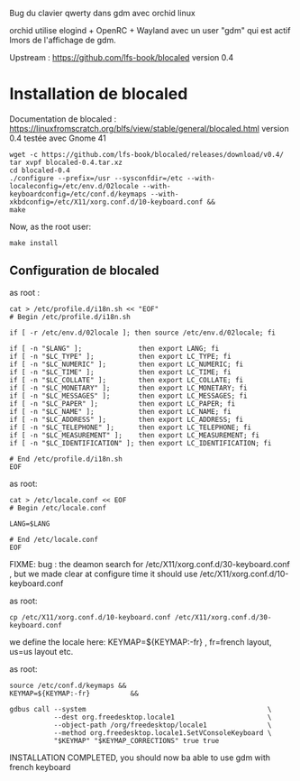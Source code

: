 Bug du clavier qwerty dans gdm avec orchid linux

orchid utilise elogind + OpenRC + Wayland avec un user "gdm" qui est actif lmors de l'affichage de gdm.

Upstream :
https://github.com/lfs-book/blocaled
version 0.4

# Installation de blocaled

Documentation de blocaled :
https://linuxfromscratch.org/blfs/view/stable/general/blocaled.html
version 0.4 testée avec Gnome 41
```
wget -c https://github.com/lfs-book/blocaled/releases/download/v0.4/
tar xvpf blocaled-0.4.tar.xz
cd blocaled-0.4
./configure --prefix=/usr --sysconfdir=/etc --with-localeconfig=/etc/env.d/02locale --with-keyboardconfig=/etc/conf.d/keymaps --with-xkbdconfig=/etc/X11/xorg.conf.d/10-keyboard.conf &&
make
```
Now, as the root user:
```
make install
````
## Configuration de blocaled

as root :
```
cat > /etc/profile.d/i18n.sh << "EOF"
# Begin /etc/profile.d/i18n.sh

if [ -r /etc/env.d/02locale ]; then source /etc/env.d/02locale; fi

if [ -n "$LANG" ];              then export LANG; fi
if [ -n "$LC_TYPE" ];           then export LC_TYPE; fi
if [ -n "$LC_NUMERIC" ];        then export LC_NUMERIC; fi
if [ -n "$LC_TIME" ];           then export LC_TIME; fi
if [ -n "$LC_COLLATE" ];        then export LC_COLLATE; fi
if [ -n "$LC_MONETARY" ];       then export LC_MONETARY; fi
if [ -n "$LC_MESSAGES" ];       then export LC_MESSAGES; fi
if [ -n "$LC_PAPER" ];          then export LC_PAPER; fi
if [ -n "$LC_NAME" ];           then export LC_NAME; fi
if [ -n "$LC_ADDRESS" ];        then export LC_ADDRESS; fi
if [ -n "$LC_TELEPHONE" ];      then export LC_TELEPHONE; fi
if [ -n "$LC_MEASUREMENT" ];    then export LC_MEASUREMENT; fi
if [ -n "$LC_IDENTIFICATION" ]; then export LC_IDENTIFICATION; fi

# End /etc/profile.d/i18n.sh
EOF
```

as root:
```
cat > /etc/locale.conf << EOF
# Begin /etc/locale.conf

LANG=$LANG

# End /etc/locale.conf
EOF
```

FIXME: bug : the deamon search for /etc/X11/xorg.conf.d/30-keyboard.conf  , but we made clear at configure time it should use /etc/X11/xorg.conf.d/10-keyboard.conf

as root: 
```
cp /etc/X11/xorg.conf.d/10-keyboard.conf /etc/X11/xorg.conf.d/30-keyboard.conf
```

we define the locale here: KEYMAP=${KEYMAP:-fr} , fr=french layout, us=us layout etc.

as root:
```
source /etc/conf.d/keymaps &&
KEYMAP=${KEYMAP:-fr}          &&

gdbus call --system                                             \
           --dest org.freedesktop.locale1                       \
           --object-path /org/freedesktop/locale1               \
           --method org.freedesktop.locale1.SetVConsoleKeyboard \
           "$KEYMAP" "$KEYMAP_CORRECTIONS" true true
```

INSTALLATION COMPLETED, you should now ba able to use gdm with french keyboard
